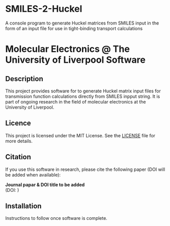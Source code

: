 # SMILES-2-Huckel
A console program to generate Huckel matrices from SMILES input in the form of an input file for use in tight-binding transport calculations

# Molecular Electronics @ The University of Liverpool Software

## Description
This project provides software for to generate Huckel matrix input files for transmission function calculations directly from SMILES inpput string. It is part of ongoing research in the field of molecular electronics at the University of Liverpool.

## Licence
This project is licensed under the MIT License. See the [LICENSE](./LICENSE) file for more details.

## Citation
If you use this software in research, please cite the following paper (DOI will be added when available):

**Journal papar & DOI title to be added**  
(DOI: )

## Installation
Instructions to follow once software is complete.
